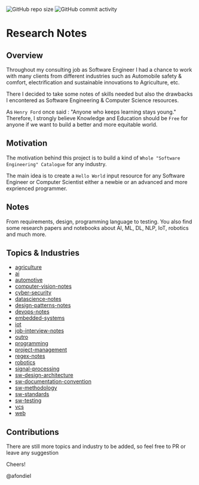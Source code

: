 ![GitHub repo size](https://img.shields.io/github/repo-size/afondiel/research-notes) ![GitHub commit activity](https://img.shields.io/github/commit-activity/m/afondiel/research-notes) 
# Research Notes

## Overview

Throughout my consulting job as Software Engineer I had a chance to work with many clients from different industries such as Automobile safety & comfort, electrification and sustainable innovations to Agriculture, etc. 

There I decided to take some notes of skills needed but also the drawbacks I encontered as Software Engineering & Computer Science resources. 

As `Henry Ford` once said : "Anyone who keeps learning stays young." Therefore, I strongly believe Knowledge and Education should be `Free` for anyone if we want to build a better and more equitable world. 

## Motivation

The motivation behind this project is to build a kind of `Whole "Software Engineering" Catalogue` for any industry.

The main idea is to create a `Hello World` input resource for any Software Engineer or Computer Scientist either a newbie or an advanced and more exprienced programmer. 

## Notes 

From requirements, design, programming language to testing. You also find some research papers and notebooks about AI, ML, DL, NLP, IoT, robotics and much more.

## Topics & Industries
- [agriculture](https://github.com/afondiel/research-notes/tree/master/agriculture)
- [ai](https://github.com/afondiel/research-notes/tree/master/ai)
- [automotive](https://github.com/afondiel/research-notes/tree/master/automotive)
- [computer-vision-notes](https://github.com/afondiel/research-notes/tree/master/computer-vision-notes)
- [cyber-security](https://github.com/afondiel/research-notes/tree/master/cyber-security)
- [datascience-notes](https://github.com/afondiel/research-notes/tree/master/datascience-notes)
- [design-patterns-notes](https://github.com/afondiel/research-notes/tree/master/design-patterns-notes)
- [devops-notes](https://github.com/afondiel/research-notes/tree/master/devops-notes)
- [embedded-systems](https://github.com/afondiel/research-notes/tree/master/embedded-systems)
- [iot](https://github.com/afondiel/research-notes/tree/master/iot)
- [job-interview-notes](https://github.com/afondiel/research-notes/tree/master/job-interview-notes)
- [outro](https://github.com/afondiel/research-notes/tree/master/outro)
- [programming](https://github.com/afondiel/research-notes/tree/master/programming)
- [project-management](https://github.com/afondiel/research-notes/tree/master/project-management)
- [regex-notes](https://github.com/afondiel/research-notes/tree/master/regex-notes)
- [robotics](https://github.com/afondiel/research-notes/tree/master/robotics)
- [signal-processing](https://github.com/afondiel/research-notes/tree/master/signal-processing)
- [sw-design-architecture](https://github.com/afondiel/research-notes/tree/master/sw-design-architecture)
- [sw-documentation-convention](https://github.com/afondiel/research-notes/tree/master/sw-documentation-convention)
- [sw-methodology](https://github.com/afondiel/research-notes/tree/master/sw-methodology)
- [sw-standards](https://github.com/afondiel/research-notes/tree/master/sw-standards)
- [sw-testing](https://github.com/afondiel/research-notes/tree/master/sw-testing)
- [vcs](https://github.com/afondiel/research-notes/tree/master/vcs)
- [web](https://github.com/afondiel/research-notes/tree/master/web)

## Contributions

There are still more topics and industry to be added, so feel free to PR or leave any suggestion

Cheers! 

@afondiel